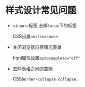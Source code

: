 # 样式设计常见问题

- `<input>`标签 去掉`focus`下的标签

  CSS设置`outline:none`

- 关闭浏览器自带填充表单

  html属性设置`autocomplete="off"`

- 去除表格之间的空隙

  CSS`border-collapse:collapse; `